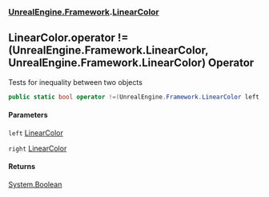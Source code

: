 ### [UnrealEngine.Framework](./UnrealEngine-Framework.md 'UnrealEngine.Framework').[LinearColor](./LinearColor.md 'UnrealEngine.Framework.LinearColor')
## LinearColor.operator !=(UnrealEngine.Framework.LinearColor, UnrealEngine.Framework.LinearColor) Operator
Tests for inequality between two objects  
```csharp
public static bool operator !=(UnrealEngine.Framework.LinearColor left, UnrealEngine.Framework.LinearColor right);
```
#### Parameters
<a name='UnrealEngine-Framework-LinearColor-op_Inequality(UnrealEngine-Framework-LinearColor_UnrealEngine-Framework-LinearColor)-left'></a>
`left` [LinearColor](./LinearColor.md 'UnrealEngine.Framework.LinearColor')  
  
<a name='UnrealEngine-Framework-LinearColor-op_Inequality(UnrealEngine-Framework-LinearColor_UnrealEngine-Framework-LinearColor)-right'></a>
`right` [LinearColor](./LinearColor.md 'UnrealEngine.Framework.LinearColor')  
  
#### Returns
[System.Boolean](https://docs.microsoft.com/en-us/dotnet/api/System.Boolean 'System.Boolean')  
